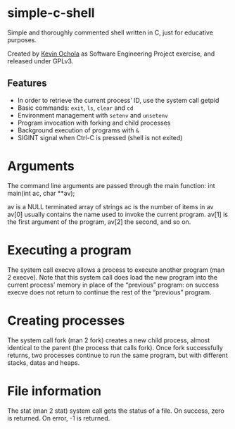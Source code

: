 simple-c-shell
==============

Simple and thoroughly commented shell written in C, just for educative purposes. 

Created by [Kevin Ochola](http://kevinocholah.wixsite.com/2023) as Software Engineering Project exercise, and released under GPLv3.

Features
--------
* In order to retrieve the current process’ ID, use the system call getpid
* Basic commands: `exit`, `ls`, `clear` and `cd`
* Environment management with `setenv` and `unsetenv`
* Program invocation with forking and child processes
* Background execution of programs with `&`
* SIGINT signal when Ctrl-C is pressed (shell is not exited)
#	Arguments
The command line arguments are passed through the main function: int main(int ac, char **av);

av is a NULL terminated array of strings
ac is the number of items in av
av[0] usually contains the name used to invoke the current program. av[1] is the first argument of the program, av[2] the second, and so on.

# Executing a program
The system call execve allows a process to execute another program (man 2 execve). Note that this system call does load the new program into the current process’ memory in place of the “previous” program: on success execve does not return to continue the rest of the “previous” program.

# Creating processes
The system call fork (man 2 fork) creates a new child process, almost identical to the parent (the process that calls fork). Once fork successfully returns, two processes continue to run the same program, but with different stacks, datas and heaps.

# File information
The stat (man 2 stat) system call gets the status of a file. On success, zero is returned. On error, -1 is returned.


